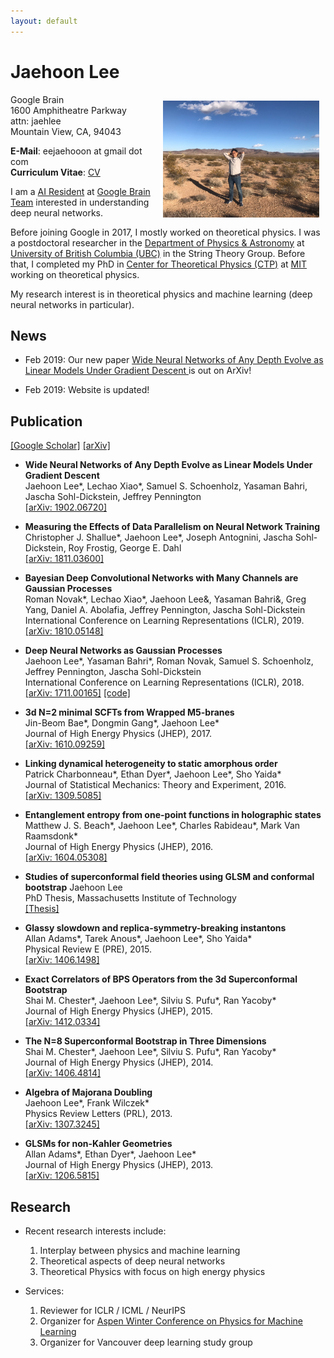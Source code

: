 ```yaml
---
layout: default
---
```

# **Jaehoon Lee**

<img align="right" style="float:center;padding:10px;" width="250" src="/image/IMG_2635.JPG">

Google Brain  
1600 Amphitheatre Parkway  
attn: jaehlee  
Mountain View, CA, 94043  

**E-Mail**: eejaehooon at gmail dot com  
**Curriculum Vitae**: [CV](https://jaehlee.github.io/cv_Jaehoon_Lee.pdf)

I am a [AI Resident](https://ai.google/research/join-us/ai-residency) at [Google Brain Team](https://research.google.com/teams/brain/) interested in understanding deep neural networks. 

Before joining Google in 2017, I mostly worked on theoretical physics. 
I was a postdoctoral researcher in the [Department of Physics & Astronomy](http://www.phas.ubc.ca/) at [University of British Columbia (UBC)](http://www.ubc.ca/) in the String Theory Group. 
Before that, I completed my PhD in [Center for Theoretical Physics (CTP)](http://ctp.lns.mit.edu/) at [MIT](http://web.mit.edu/) working on theoretical physics. 

My research interest is in theoretical physics and machine learning (deep neural networks in particular).  


## News

* Feb 2019: Our new paper [Wide Neural Networks of Any Depth Evolve as Linear Models Under Gradient Descent
](https://arxiv.org/abs/1902.06720) is out on ArXiv!  

* Feb 2019: Website is updated!

## Publication

[[Google Scholar]](https://scholar.google.com/citations?user=d3YhiooAAAAJ&hl=en) [[arXiv]](https://arxiv.org/a/lee_j_7.html)  

* **Wide Neural Networks of Any Depth Evolve as Linear Models Under Gradient Descent**  
Jaehoon Lee*, Lechao Xiao*, Samuel S. Schoenholz, Yasaman Bahri, Jascha Sohl-Dickstein, Jeffrey Pennington  
[[arXiv: 1902.06720]](https://arxiv.org/abs/1902.06720)


* **Measuring the Effects of Data Parallelism on Neural Network Training**  
Christopher J. Shallue*, Jaehoon Lee*, Joseph Antognini, Jascha Sohl-Dickstein, Roy Frostig, George E. Dahl  
[[arXiv: 1811.03600]](https://arxiv.org/abs/1811.03600)


* **Bayesian Deep Convolutional Networks with Many Channels are Gaussian Processes**  
Roman Novak*, Lechao Xiao*, Jaehoon Lee&, Yasaman Bahri&, Greg Yang, Daniel A. Abolafia, Jeffrey Pennington, Jascha Sohl-Dickstein  
International Conference on Learning Representations (ICLR), 2019.  
[[arXiv: 1810.05148]](https://arxiv.org/abs/1810.05148)


* **Deep Neural Networks as Gaussian Processes**  
Jaehoon Lee*, Yasaman Bahri*, Roman Novak, Samuel S. Schoenholz, Jeffrey Pennington, Jascha Sohl-Dickstein  
International Conference on Learning Representations (ICLR), 2018.  
[[arXiv: 1711.00165]](https://arxiv.org/abs/1711.00165) [[code]](https://github.com/brain-research/nngp)

* **3d N=2 minimal SCFTs from Wrapped M5-branes**  
Jin-Beom Bae*, Dongmin Gang*, Jaehoon Lee*  
Journal of High Energy Physics (JHEP), 2017.  
[[arXiv: 1610.09259]](https://arxiv.org/abs/1610.09259)

* **Linking dynamical heterogeneity to static amorphous order**  
Patrick Charbonneau*, Ethan Dyer*, Jaehoon Lee*, Sho Yaida*  
Journal of Statistical Mechanics: Theory and Experiment, 2016.  
[[arXiv: 1309.5085]](https://arxiv.org/abs/1309.5085)

* **Entanglement entropy from one-point functions in holographic states**  
Matthew J. S. Beach*, Jaehoon Lee*, Charles Rabideau*, Mark Van Raamsdonk*  
Journal of High Energy Physics (JHEP), 2016.  
[[arXiv: 1604.05308]](https://arxiv.org/abs/1604.05308)

* **Studies of superconformal field theories using GLSM and conformal bootstrap**
Jaehoon Lee  
PhD Thesis, Massachusetts Institute of Technology  
[[Thesis]](https://dspace.mit.edu/handle/1721.1/99308)

* **Glassy slowdown and replica-symmetry-breaking instantons**  
Allan Adams*, Tarek Anous*, Jaehoon Lee*, Sho Yaida*  
Physical Review E (PRE), 2015.  
[[arXiv: 1406.1498]](https://arxiv.org/abs/1406.1498)

* **Exact Correlators of BPS Operators from the 3d Superconformal Bootstrap**  
Shai M. Chester*, Jaehoon Lee*, Silviu S. Pufu*, Ran Yacoby*  
Journal of High Energy Physics (JHEP), 2015.  
[[arXiv: 1412.0334]](https://arxiv.org/abs/1412.0334)

* **The N=8 Superconformal Bootstrap in Three Dimensions**  
Shai M. Chester*, Jaehoon Lee*, Silviu S. Pufu*, Ran Yacoby*  
Journal of High Energy Physics (JHEP), 2014.  
[[arXiv: 1406.4814]](https://arxiv.org/abs/1406.4814)

* **Algebra of Majorana Doubling**  
Jaehoon Lee*, Frank Wilczek*  
Physics Review Letters (PRL), 2013.  
[[arXiv: 1307.3245]](https://arxiv.org/abs/1307.3245)

* **GLSMs for non-Kahler Geometries**  
Allan Adams*, Ethan Dyer*, Jaehoon Lee*  
Journal of High Energy Physics (JHEP), 2013.  
[[arXiv: 1206.5815]](https://arxiv.org/abs/1206.5815)

## Research

* Recent research interests include:
  1. Interplay between physics and machine learning
  2. Theoretical aspects of deep neural networks
  3. Theoretical Physics with focus on high energy physics
  

* Services:
  1. Reviewer for ICLR / ICML / NeurIPS
  2. Organizer for [Aspen Winter Conference on Physics for Machine Learning](https://sites.google.com/corp/view/phys4ml/)
  3. Organizer for Vancouver deep learning study group
